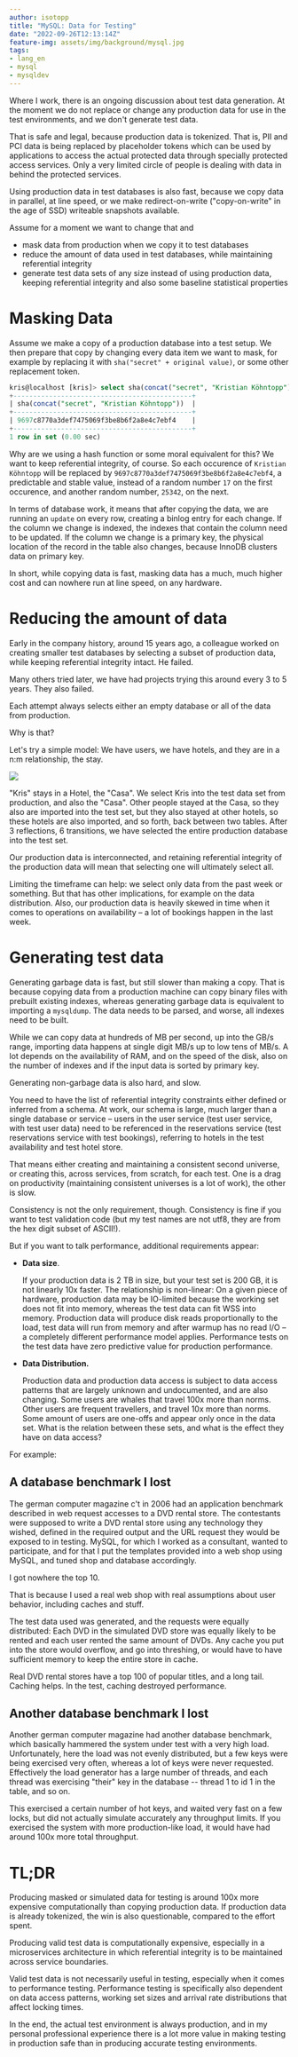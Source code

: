 ```yaml
---
author: isotopp
title: "MySQL: Data for Testing"
date: "2022-09-26T12:13:14Z"
feature-img: assets/img/background/mysql.jpg
tags:
- lang_en
- mysql
- mysqldev
---
```


Where I work, there is an ongoing discussion about test data generation.
At the moment we do not replace or change any production data for use in the test environments, and we don't generate test data.

That is safe and legal, because production data is tokenized.
That is, PII and PCI data is being replaced by placeholder tokens which can be used by applications to access the actual protected data through specially protected access services.
Only a very limited circle of people is dealing with data in behind the protected services.

Using production data in test databases is also fast, because we copy data in parallel, at line speed, or we make redirect-on-write ("copy-on-write" in the age of SSD) writeable snapshots available.

Assume for a moment we want to change that and

- mask data from production when we copy it to test databases
- reduce the amount of data used in test databases, while maintaining referential integrity
- generate test data sets of any size instead of using production data, keeping referential integrity and also some baseline statistical properties

# Masking Data

Assume we make a copy of a production database into a test setup.
We then prepare that copy by changing every data item we want to mask, for example by replacing it with `sha("secret" + original value)`, or some other replacement token.

```sql
kris@localhost [kris]> select sha(concat("secret", "Kristian Köhntopp"));
+---------------------------------------------+
| sha(concat("secret", "Kristian Köhntopp"))  |
+---------------------------------------------+
| 9697c8770a3def7475069f3be8b6f2a8e4c7ebf4    |
+---------------------------------------------+
1 row in set (0.00 sec)
```

Why are we using a hash function or some moral equivalent for this? 
We want to keep referential integrity, of course. 
So each occurence of `Kristian Köhntopp` will be replaced by `9697c8770a3def7475069f3be8b6f2a8e4c7ebf4`, a predictable and stable value, instead of a random number `17` on the first occurence, and another random number, `25342`, on the next.

In terms of database work, it means that after copying the data, we are running an `update` on every row, creating a binlog entry for each change.
If the column we change is indexed, the indexes that contain the column need to be updated.
If the column we change is a primary key, the physical location of the record in the table also changes, because InnoDB clusters data on primary key.

In short, while copying data is fast, masking data has a much, much higher cost and can nowhere run at line speed, on any hardware.

# Reducing the amount of data

Early in the company history, around 15 years ago, a colleague worked on creating smaller test databases by selecting a subset of production data, while keeping referential integrity intact.
He failed.

Many others tried later, we have had projects trying this around every 3 to 5 years. 
They also failed.

Each attempt always selects either an empty database or all of the data from production.

Why is that?

Let's try a simple model: 
We have users, we have hotels, and they are in a n:m relationship, the stay.

![](/uploads/2022/09/test-data-01.jpg)

"Kris" stays in a Hotel, the "Casa".
We select Kris into the test data set from production, and also the "Casa".
Other people stayed at the Casa, so they also are imported into the test set, but they also stayed at other hotels, so these hotels are also imported, and so forth, back between two tables.
After 3 reflections, 6 transitions, we have selected the entire production database into the test set.

Our production data is interconnected, and retaining referential integrity of the production data will mean that selecting one will ultimately select all.

Limiting the timeframe can help:
we select only data from the past week or something.
But that has other implications, for example on the data distribution. 
Also, our production data is heavily skewed in time when it comes to operations on availability – a lot of bookings happen in the last week.

# Generating test data

Generating garbage data is fast, but still slower than making a copy.
That is because copying data from a production machine can copy binary files with prebuilt existing indexes, whereas generating garbage data is equivalent to importing a `mysqldump`.
The data needs to be parsed, and worse, all indexes need to be built.

While we can copy data at hundreds of MB per second, up into the GB/s range, importing data happens at single digit MB/s up to low tens of MB/s.
A lot depends on the availability of RAM, and on the speed of the disk, also on the number of indexes and if the input data is sorted by primary key.

Generating non-garbage data is also hard, and slow.

You need to have the list of referential integrity constraints either defined or inferred from a schema.
At work, our schema is large, much larger than a single database or service – users in the user service (test user service, with test user data) need to be referenced in the reservations service (test reservations service with test bookings), referring to hotels in the test availability and test hotel store.

That means either creating and maintaining a consistent second universe, or creating this, across services, from scratch, for each test.
One is a drag on productivity (maintaining consistent universes is a lot of work), the other is slow.

Consistency is not the only requirement, though.
Consistency is fine if you want to test validation code (but my test names are not utf8, they are from the hex digit subset of ASCII!).

But if you want to talk performance, additional requirements appear:

- **Data size**.

  If your production data is 2 TB in size, but your test set is 200 GB, it is not linearly 10x faster. 
  The relationship is non-linear: On a given piece of hardware, production data may be IO-limited because the working set does not fit into memory, whereas the test data can fit WSS into memory. 
  Production data will produce disk reads proportionally to the load, test data will run from memory and after warmup has no read I/O – a completely different performance model applies. 
  Performance tests on the test data have zero predictive value for production performance.
- **Data Distribution.**

  Production data and production data access is subject to data access patterns that are largely unknown and undocumented, and are also changing. 
  Some users are whales that travel 100x more than norms. 
  Other users are frequent travellers, and travel 10x more than norms. 
  Some amount of users are one-offs and appear only once in the data set. 
  What is the relation between these sets, and what is the effect they have on data access? 

For example:

## A database benchmark I lost

The german computer magazine c't in 2006 had an application benchmark described in web request accesses to a DVD rental store. 
The contestants were supposed to write a DVD rental store using any technology they wished, defined in the required output and the URL request they would be exposed to in testing. 
MySQL, for which I worked as a consultant, wanted to participate, and for that I put the templates provided into a web shop using MySQL, and tuned shop and database accordingly.

I got nowhere the top 10.

That is because I used a real web shop with real assumptions about user behavior, including caches and stuff.

The test data used was generated, and the requests were equally distributed: 
Each DVD in the simulated DVD store was equally likely to be rented and each user rented the same amount of DVDs. 
Any cache you put into the store would overflow, and go into threshing, or would have to have sufficient memory to keep the entire store in cache.

Real DVD rental stores have a top 100 of popular titles, and a long tail. Caching helps. 
In the test, caching destroyed performance.

## Another database benchmark I lost

Another german computer magazine had another database benchmark, which basically hammered the system under test with a very high load. 
Unfortunately, here the load was not evenly distributed, but a few keys were being exercised very often, whereas a lot of keys were never requested. 
Effectively the load generator has a large number of threads, and each thread was exercising "their" key in the database -- thread 1 to id 1 in the table, and so on.

This exercised a certain number of hot keys, and waited very fast on a few locks, but did not actually simulate accurately any throughput limits. 
If you exercised the system with more production-like load, it would have had around 100x more total throughput.

# TL;DR

Producing masked or simulated data for testing is around 100x more expensive computationally than copying production data. 
If production data is already tokenized, the win is also questionable, compared to the effort spent.

Producing valid test data is computationally expensive, especially in a microservices architecture in which referential integrity is to be maintained across service boundaries.

Valid test data is not necessarily useful in testing, especially when it comes to performance testing.
Performance testing is specifically also dependent on data access patterns, working set sizes and arrival rate distributions that affect locking times.

In the end, the actual test environment is always production, and in my personal professional experience there is a lot more value in making testing in production safe than in producing accurate testing environments.
